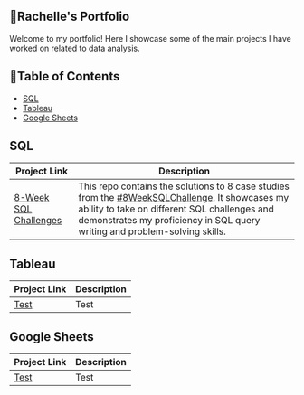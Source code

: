 ## 🌸Rachelle's Portfolio

Welcome to my portfolio! Here I showcase some of the main projects I have worked on related to data analysis.

## 🌸Table of Contents
  - [SQL](#sql)
  - [Tableau](#tableau)
  - [Google Sheets](#google-sheets)

## SQL

| Project Link | Description |
|---|---|
|[8-Week SQL Challenges](https://github.com/rnorman1996/8-Week-SQL-Challenges)| This repo contains the solutions to 8 case studies from the [#8WeekSQLChallenge](https://8weeksqlchallenge.com). It showcases my ability to take on different SQL challenges and demonstrates my proficiency in SQL query writing and problem-solving skills.

## Tableau

| Project Link | Description |
|---|---|
|[Test](Test)| Test

## Google Sheets

| Project Link | Description |
|---|---|
|[Test](Test)| Test
